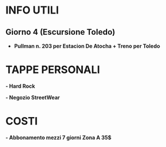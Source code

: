 # INFO UTILI

## Giorno 4 (Escursione Toledo) 

- **Pullman n. 203 per Estacion De Atocha + Treno per Toledo**

# TAPPE PERSONALI

**- Hard Rock**

**- Negozio StreetWear**

# COSTI 

**- Abbonamento mezzi 7 giorni Zona A 35$**

